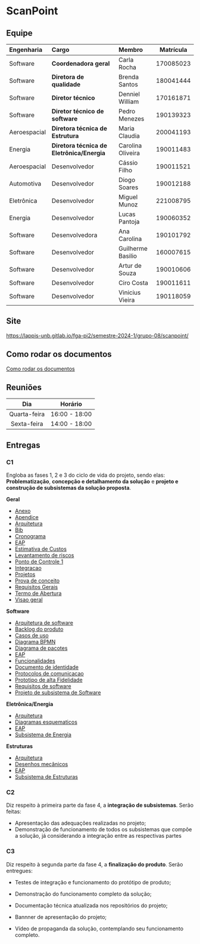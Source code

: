 # ScanPoint

## Equipe

| Engenharia | Cargo | Membro | Matrícula |
| :- | :- | :- | :--: |
| Software | **Coordenadora geral** | Carla Rocha | 170085023 |
| Software | **Diretora de qualidade** | Brenda Santos | 180041444 |
| Software | **Diretor técnico** | Denniel William | 170161871 |
| Software | **Diretor técnico de software** | Pedro Menezes | 190139323 |
| Aeroespacial | **Diretora técnica de Estrutura** | Maria Claudia | 200041193 |
| Energia | **Diretora técnica de Eletrônica/Energia** | Carolina Oliveira | 190011483 | 
| Aeroespacial | Desenvolvedor | Cássio Filho | 190011521 |
| Automotiva | Desenvolvedor | Diogo Soares | 190012188 |
| Eletrônica | Desenvolvedor | Miguel Munoz | 221008795 |
| Energia | Desenvolvedor | Lucas Pantoja | 190060352 |
| Software | Desenvolvedora | Ana Carolina | 190101792 |
| Software | Desenvolvedor | Guilherme Basilio | 160007615 |
| Software | Desenvolvedor | Artur de Souza | 190010606 |
| Software | Desenvolvedor | Ciro Costa | 190011611 |
| Software | Desenvolvedor | Vinicius Vieira | 190118059 |

## Site

https://lappis-unb.gitlab.io/fga-pi2/semestre-2024-1/grupo-08/scanpoint/

## Como rodar os documentos
[Como rodar os documentos](./how-to-docs.md)

## Reuniões

| Dia | Horário |
| :--: | :--: |
| Quarta-feira | 16:00 - 18:00 |
| Sexta-feira | 14:00 - 18:00 |

## Entregas

### C1

Engloba as fases 1, 2 e 3 do ciclo de vida do projeto, sendo elas: **Problematização**, **concepção e detalhamento da solução** e **projeto e construção de subsistemas da solução proposta**.

**Geral**
- [Anexo](docs/geral/anexo.md)
- [Apendice](docs/geral/anexo.md)
- [Arquitetura](docs/geral/anexo.md)
- [Bib](docs/geral/anexo.md)
- [Cronograma](docs/geral/anexo.md)
- [EAP](docs/geral/anexo.md)
- [Estimativa de Custos](docs/geral/anexo.md)
- [Levantamento de riscos](docs/geral/anexo.md)
- [Ponto de Controle 1](docs/geral/anexo.md)
- [Integracao](docs/geral/anexo.md)
- [Projetos](docs/geral/anexo.md)
- [Prova de conceito](docs/geral/anexo.md)
- [Requisitos Gerais](docs/geral/anexo.md)
- [Termo de Abertura](docs/geral/anexo.md)
- [Visao geral](docs/geral/anexo.md)

**Software**
- [Arquitetura de software](docs/software/arquitetura.md)
- [Backlog do produto](docs/software/backlog_produto.md)
- [Casos de uso](docs/software/casos-de-uso.md)
- [Diagrama BPMN](docs/software/diagrama-bpmn.md)
- [Diagrama de pacotes](docs/software/diagrama-de-pacotes.md)
- [EAP](docs/software/eap_software.md)
- [Funcionalidades](docs/software/funcionalidades.md)
- [Documento de identidade](docs/software/identidade.md)
- [Protocolos de comunicacao](docs/software/protocolos-de-comunicacao-software.md)
- [Prototipo de alta Fidelidade](docs/software/prototipo.md)
- [Requisitos de software](docs/software/requisitos.md)
- [Projeto de subsistema de Software](docs/software/subsistema-software.md)

**Eletrônica/Energia**
- [Arquitetura](docs/eletronica-energia/arquitetura_energia.md)
- [Diagramas esquematicos](docs/eletronica-energia/diagrama_esquematico.md)
- [EAP](docs/eletronica-energia/eap.md)
- [Subsistema de Energia](docs/eletronica-energia/Projeto_Subsistema_Energia.md)

**Estruturas**
- [Arquitetura](docs/estruturas/arquitetura_subs_estruturas.md)
- [Desenhos mecânicos](docs/estruturas/)
- [EAP](docs/estruturas/EAP_estruturas.md)
- [Subsistema de Estruturas](docs/estruturas/Projeto_subsistema_estruturas.md)


### C2

Diz respeito à primeira parte da fase 4, a **integração de subsistemas**. Serão feitas:

- Apresentação das adequações realizadas no projeto;
- Demonstração de funcionamento de todos os subsistemas que compõe a solução, já considerando a integração entre as respectivas partes

### C3

Diz respeito à segunda parte da fase 4, a **finalização do produto**. Serão entregues:

- Testes de integração e funcionamento do protótipo de produto;

- Demonstração do funcionamento completo da solução;

- Documentação técnica atualizada nos repositórios do projeto;

- Bannner de apresentação do projeto;

- Vídeo de propaganda da solução, contemplando seu funcionamento completo.